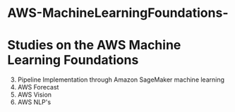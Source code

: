 # AWS-MachineLearningFoundations-
# Studies on the AWS Machine Learning Foundations 

3. Pipeline Implementation through Amazon SageMaker machine learning
4. AWS Forecast
5. AWS Vision
6. AWS NLP's
